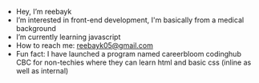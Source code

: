 - Hey, I’m reebayk
- I’m interested in front-end development, I'm basically from a medical background
- I’m currently learning javascript
- How to reach me: reebayk05@gmail.com
- Fun fact: I have launched a program named careerbloom codinghub CBC for non-techies where they can learn html and basic css (inline as well as internal)
  

<!---
reebayk/reebayk is a ✨ special ✨ repository because its `README.md` (this file) appears on your GitHub profile.
You can click the Preview link to take a look at your changes.
--->
